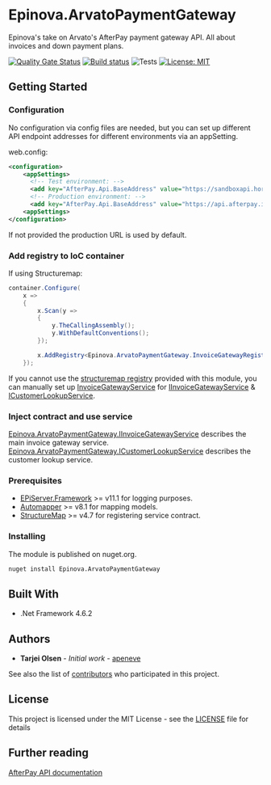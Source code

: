 # Epinova.ArvatoPaymentGateway
Epinova's take on Arvato's AfterPay payment gateway API. All about invoices and down payment plans.

[![Quality Gate Status](https://sonarcloud.io/api/project_badges/measure?project=Epinova.ArvatoPaymentGateway&metric=alert_status)](https://sonarcloud.io/dashboard?id=Epinova.ArvatoPaymentGateway)
[![Build status](https://ci.appveyor.com/api/projects/status/0tkmpwvxrbnlpqmx/branch/master?svg=true)](https://ci.appveyor.com/project/Epinova_AppVeyor_Team/epinova-arvatopaymentgateway/branch/master)
![Tests](https://img.shields.io/appveyor/tests/Epinova_AppVeyor_Team/epinova-arvatopaymentgateway.svg)
[![License: MIT](https://img.shields.io/badge/License-MIT-yellow.svg)](https://opensource.org/licenses/MIT)

## Getting Started

### Configuration

No configuration via config files are needed, but you can set up different API endpoint addresses for different environments via an appSetting.

web.config:
```xml
<configuration>
    <appSettings>
      <!-- Test environment: -->
      <add key="AfterPay.Api.BaseAddress" value="https://sandboxapi.horizonafs.com/eCommerceServicesWebApi/" />
      <!-- Production environment: -->
      <add key="AfterPay.Api.BaseAddress" value="https://api.afterpay.io/" />
    <appSettings>
</configuration>
```

If not provided the production URL is used by default.

### Add registry to IoC container

If using Structuremap:
```csharp
container.Configure(
    x =>
    {
        x.Scan(y =>
        {
            y.TheCallingAssembly();
            y.WithDefaultConventions();
        });

        x.AddRegistry<Epinova.ArvatoPaymentGateway.InvoiceGatewayRegistry>();
    });
```

If you cannot use the [structuremap registry](src/InvoiceGatewayRegistry.cs) provided with this module,
you can manually set up [InvoiceGatewayService](src/InvoiceGatewayService.cs) for [IInvoiceGatewayService](src/IInvoiceGatewayService.cs)
& [ICustomerLookupService](src/ICustomerLookupService.cs).

### Inject contract and use service

[Epinova.ArvatoPaymentGateway.IInvoiceGatewayService](src/IInvoiceGatewayService.cs) describes the main invoice gateway service.
[Epinova.ArvatoPaymentGateway.ICustomerLookupService](src/ICustomerLookupService.cs) describes the customer lookup service.

### Prerequisites

* [EPiServer.Framework](http://www.episerver.com/web-content-management) >= v11.1 for logging purposes.
* [Automapper](https://github.com/AutoMapper/AutoMapper) >= v8.1 for mapping models.
* [StructureMap](http://structuremap.github.io/) >= v4.7 for registering service contract.

### Installing

The module is published on nuget.org.

```bat
nuget install Epinova.ArvatoPaymentGateway
```

## Built With

* .Net Framework 4.6.2

## Authors

* **Tarjei Olsen** - *Initial work* - [apeneve](https://github.com/apeneve)

See also the list of [contributors](https://github.com/Epinova/Epinova.ArvatoPaymentGateway/contributors) who participated in this project.

## License

This project is licensed under the MIT License - see the [LICENSE](LICENSE) file for details

## Further reading

[AfterPay API documentation](https://developer.afterpay.io/api)